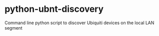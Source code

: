 # python-ubnt-discovery
Command line python script to discover Ubiquiti devices on the local LAN segment
